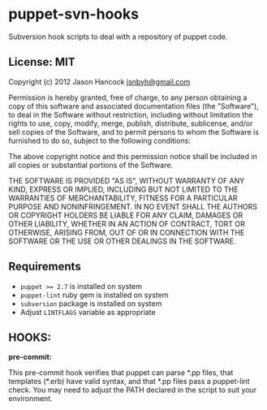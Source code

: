 puppet-svn-hooks
================

Subversion hook scripts to deal with a repository of puppet code.

License: MIT
------------
Copyright (c) 2012 Jason Hancock <jsnbyh@gmail.com>

Permission is hereby granted, free of charge, to any person obtaining a copy
of this software and associated documentation files (the "Software"), to deal
in the Software without restriction, including without limitation the rights
to use, copy, modify, merge, publish, distribute, sublicense, and/or sell
copies of the Software, and to permit persons to whom the Software is furnished
to do so, subject to the following conditions:

The above copyright notice and this permission notice shall be included in all
copies or substantial portions of the Software.

THE SOFTWARE IS PROVIDED "AS IS", WITHOUT WARRANTY OF ANY KIND, EXPRESS OR
IMPLIED, INCLUDING BUT NOT LIMITED TO THE WARRANTIES OF MERCHANTABILITY,
FITNESS FOR A PARTICULAR PURPOSE AND NONINFRINGEMENT. IN NO EVENT SHALL THE
AUTHORS OR COPYRIGHT HOLDERS BE LIABLE FOR ANY CLAIM, DAMAGES OR OTHER
LIABILITY, WHETHER IN AN ACTION OF CONTRACT, TORT OR OTHERWISE, ARISING FROM,
OUT OF OR IN CONNECTION WITH THE SOFTWARE OR THE USE OR OTHER DEALINGS IN
THE SOFTWARE.

Requirements
------------
  * `puppet >= 2.7` is installed on system
  * `puppet-lint` ruby gem is installed on system
  * `subversion` package is installed on system
  * Adjust `LINTFLAGS` variable as appropriate

HOOKS:
-------
**pre-commit:**

This pre-commit hook verifies that puppet can parse \*.pp files, that templates
(\*.erb) have valid syntax, and that \*.pp files pass a puppet-lint check. You may
need to adjust the PATH declared in the script to suit your environment.
